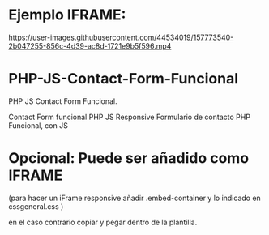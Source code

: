 # Ejemplo IFRAME:

https://user-images.githubusercontent.com/44534019/157773540-2b047255-856c-4d39-ac8d-1721e9b5f596.mp4

# PHP-JS-Contact-Form-Funcional
PHP JS Contact Form Funcional.

Contact Form funcional PHP JS Responsive
Formulario de contacto PHP Funcional, con JS

# Opcional: Puede ser añadido como IFRAME 
(para hacer un iFrame responsive añadir
.embed-container y lo indicado en cssgeneral.css
)

en el caso contrario copiar y pegar dentro de la plantilla.
